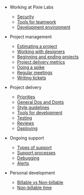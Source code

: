 - Working at Pixie Labs

  - [Security](/01-working-at-pixie-labs/01-security.md)
  - [Tools for teamwork](/01-working-at-pixie-labs/02-tools.md)
  - [Development environment](/01-working-at-pixie-labs/03-development-environment.md)

- Project management

  - [Estimating a project](/02-project-management/01-estimating.md)
  - [Working with designers](/02-project-management/02-working-with-designers.md)
  - [Beginning and ending projects](/02-project-management/03-beginning-and-ending.md)
  - [Project delivery metrics](/02-project-management/05-project-delivery-metrics.md)
  - [Doing a spike](/02-project-management/06-doing-a-spike.md)
  - [Regular meetings](/02-project-management/07-regular-meetings.md)
  - [Writing tickets](/02-project-management/08-writing-tickets.md)

- Project delivery

  - [Priorities](/03-project-delivery/01-priorities.md)
  - [General Dos and Donts](/03-project-delivery/02-general-dos-donts.md)
  - [Style guidelines](/03-project-delivery/03-style-guidelines.md)
  - [Tools for development](/03-project-delivery/04-tools.md)
  - [Testing](/03-project-delivery/05-testing.md)
  - [Reviews](/03-project-delivery/06-reviews.md)
  - [Deploying](/03-project-delivery/07-deploying.md)

- Ongoing support

  - [Types of support](/04-ongoing-support/01-types-of-support.md)
  - [Support processes](/04-ongoing-support/02-support-processes.md)
  - [Debugging](/04-ongoing-support/03-debugging.md)
  - [Alerts](/04-ongoing-support/04-alerts.md)

- Personal development

  - [Billable vs Non-billable](/05-personal-development/01-billable-vs-non-billable.md)
  - [Non-billable time](/05-personal-development/02-non-billable-priorities.md)